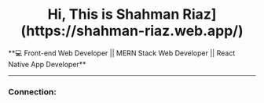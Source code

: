 <h1 align='center'> Hi, This is Shahman Riaz](https://shahman-riaz.web.app/) </h1>
**💻 Front-end Web Developer || MERN Stack Web Developer || React Native App Developer**
<hr>

### Connection:



